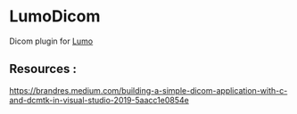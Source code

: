 # LumoDicom

Dicom plugin for [Lumo](https://github.com/aiekick/Lumo)

## Resources :

https://brandres.medium.com/building-a-simple-dicom-application-with-c-and-dcmtk-in-visual-studio-2019-5aacc1e0854e

